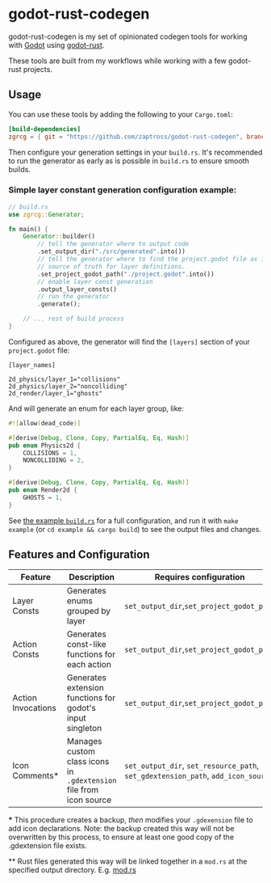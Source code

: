 # godot-rust-codegen

godot-rust-codegen is my set of opinionated codegen tools for working with [Godot](https://godotengine.org/) using [godot-rust](https://godot-rust.github.io/).

These tools are built from my workflows while working with a few godot-rust projects.

## Usage

You can use these tools by adding the following to your `Cargo.toml`:

```toml
[build-dependencies]
zgrcg = { git = "https://github.com/zaptross/godot-rust-codegen", branch = "main" }
```

Then configure your generation settings in your `build.rs`. It's recommended to run the generator as early as is possible in `build.rs` to ensure smooth builds.

### Simple layer constant generation configuration example:

```rust
// build.rs
use zgrcg::Generator;

fn main() {
    Generator::builder()
        // tell the generator where to output code
        .set_output_dir("./src/generated".into())
        // tell the generator where to find the project.godot file as it is the
        // source of truth for layer definitions.
        .set_project_godot_path("./project.godot".into())
        // enable layer const generation
        .output_layer_consts()
        // run the generator
        .generate();

    // ... rest of build process
}
```

Configured as above, the generator will find the `[layers]` section of your `project.godot` file:

```
[layer_names]

2d_physics/layer_1="collisions"
2d_physics/layer_2="noncolliding"
2d_render/layer_1="ghosts"
```

And will generate an enum for each layer group, like:

```rust
#![allow(dead_code)]

#[derive(Debug, Clone, Copy, PartialEq, Eq, Hash)]
pub enum Physics2d {
    COLLISIONS = 1,
    NONCOLLIDING = 2,
}

#[derive(Debug, Clone, Copy, PartialEq, Eq, Hash)]
pub enum Render2d {
    GHOSTS = 1,
}
```

See [the example `build.rs`](./example/build.rs) for a full configuration, and run it with `make example` (or `cd example && cargo build`) to see the output files and changes.

## Features and Configuration

|Feature|Description|Requires configuration|Example|
|-|-|-|-|
|Layer Consts|Generates enums grouped by layer|`set_output_dir`,`set_project_godot_path`|[layers.rs](./example/src/generated/layers.rs)|
|Action Consts|Generates const-like functions for each action|`set_output_dir`,`set_project_godot_path`|[action_consts.rs](./example/src/generated/actions_consts.rs)|
|Action Invocations|Generates extension functions for godot's input singleton|`set_output_dir`,`set_project_godot_path`|[action_invocations.rs](./example/src/generated/actions_invocations.rs)|
|Icon Comments*|Manages custom class icons in `.gdextension` file from icon source|`set_output_dir`, `set_resource_path`, `set_gdextension_path`, `add_icon_source`|[rust.gdextension](./example/rust.gdextension)|

**\*** This procedure creates a backup, _then_ modifies your `.gdexension` file to add icon declarations. Note: the backup created this way will not be overwritten by this process, to ensure at least one good copy of the .gdextension file exists.

** Rust files generated this way will be linked together in a `mod.rs` at the specified output directory. E.g. [mod.rs](./example/src/generated/mod.rs)